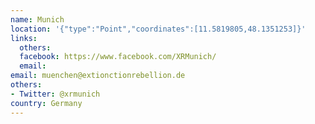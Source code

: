 ```yaml
---
name: Munich
location: '{"type":"Point","coordinates":[11.5819805,48.1351253]}'
links:
  others: 
  facebook: https://www.facebook.com/XRMunich/
  email: 
email: muenchen@extionctionrebellion.de
others:
- Twitter: @xrmunich
country: Germany
---
```

